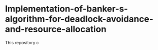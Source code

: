 # Implementation-of-banker-s-algorithm-for-deadlock-avoidance-and-resource-allocation

This repository c
